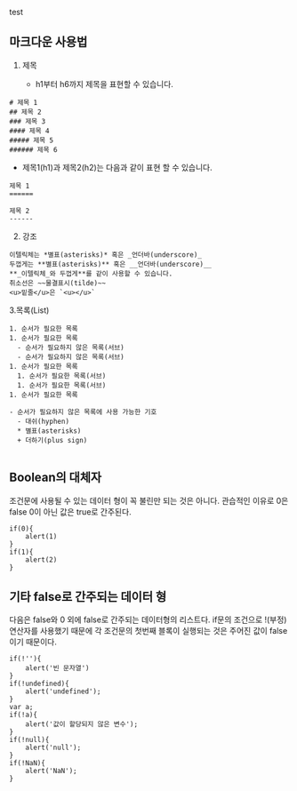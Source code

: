test
## 마크다운 사용법

1. 제목
    
    - h1부터 h6까지 제목을 표현할 수 있습니다.
    
```
# 제목 1
## 제목 2
### 제목 3
#### 제목 4
##### 제목 5
###### 제목 6
```
   - 제목1(h1)과 제목2(h2)는 다음과 같이 표현 할 수 있습니다.
    
```
제목 1
======

제목 2
------
```
  
2. 강조
```
이텔릭체는 *별표(asterisks)* 혹은 _언더바(underscore)_
두껍게는 **별표(asterisks)** 혹은 __언더바(underscore)__
**_이텔릭체_와 두껍게**를 같이 사용할 수 있습니다.
취소선은 ~~물결표시(tilde)~~
<u>밑줄</u>은 `<u></u>`
```

3.목록(List)

```
1. 순서가 필요한 목록
1. 순서가 필요한 목록
  - 순서가 필요하지 않은 목록(서브) 
  - 순서가 필요하지 않은 목록(서브) 
1. 순서가 필요한 목록
  1. 순서가 필요한 목록(서브)
  1. 순서가 필요한 목록(서브)
1. 순서가 필요한 목록

- 순서가 필요하지 않은 목록에 사용 가능한 기호
  - 대쉬(hyphen)
  * 별표(asterisks)
  + 더하기(plus sign)
  
 ```
## Boolean의 대체자
조건문에 사용될 수 있는 데이터 형이 꼭 불린만 되는 것은 아니다. 
관습적인 이유로 0은 false 0이 아닌 값은 true로 간주된다. 

```
if(0){
    alert(1)
}
if(1){
    alert(2)
}
```

## 기타 false로 간주되는 데이터 형
다음은 false와 0 외에 false로 간주되는 데이터형의 리스트다. 
if문의 조건으로 !(부정) 연산자를 사용했기 때문에 각 조건문의 첫번째 블록이 실행되는 것은 주어진 값이 false이기 때문이다.

```
if(!''){
    alert('빈 문자열')
}
if(!undefined){
    alert('undefined');
}
var a;
if(!a){
    alert('값이 할당되지 않은 변수'); 
}
if(!null){
    alert('null');
}
if(!NaN){
    alert('NaN');
}
```




